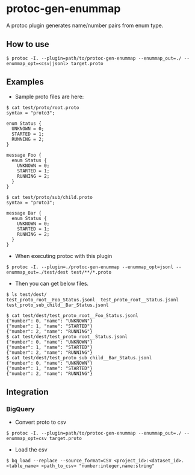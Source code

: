 # protoc-gen-enummap

A protoc plugin generates name/number pairs from enum type.

## How to use

```
$ protoc -I. --plugin=path/to/protoc-gen-enummap --enummap_out=./ --enummap_opt=<csv|jsonl> target.proto
```

## Examples

- Sample proto files are here:

```
$ cat test/proto/root.proto
syntax = "proto3";

enum Status {
  UNKNOWN = 0;
  STARTED = 1;
  RUNNING = 2;
}

message Foo {
  enum Status {
    UNKNOWN = 0;
    STARTED = 1;
    RUNNING = 2;
  }
}

$ cat test/proto/sub/child.proto
syntax = "proto3";

message Bar {
  enum Status {
    UNKNOWN = 0;
    STARTED = 1;
    RUNNING = 2;
  }
}
```

- When executing protoc with this plugin

```
$ protoc -I. --plugin=./protoc-gen-enummap --enummap_opt=jsonl --enummap_out=./test/dest test/**/*.proto
```

- Then you can get below files.

```
$ ls test/dest/
test_proto_root__Foo_Status.jsonl  test_proto_root__Status.jsonl  test_proto_sub_child__Bar_Status.jsonl

$ cat test/dest/test_proto_root__Foo_Status.jsonl
{"number": 0, "name": "UNKNOWN"}
{"number": 1, "name": "STARTED"}
{"number": 2, "name": "RUNNING"}
$ cat test/dest/test_proto_root__Status.jsonl
{"number": 0, "name": "UNKNOWN"}
{"number": 1, "name": "STARTED"}
{"number": 2, "name": "RUNNING"}
$ cat test/dest/test_proto_sub_child__Bar_Status.jsonl
{"number": 0, "name": "UNKNOWN"}
{"number": 1, "name": "STARTED"}
{"number": 2, "name": "RUNNING"}
```

## Integration

### BigQuery

- Convert proto to csv

```
$ protoc -I. --plugin=path/to/protoc-gen-enummap --enummap_out=./ --enummap_opt=csv target.proto
```

- Load the csv

```
$ bq load --replace --source_format=CSV <project_id>:<dataset_id>.<table_name> <path_to_csv> "number:integer,name:string"
```

